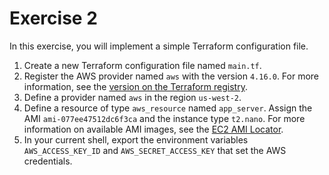 # Exercise 2

In this exercise, you will implement a simple Terraform configuration file.

1. Create a new Terraform configuration file named `main.tf`.
2. Register the AWS provider named `aws` with the version `4.16.0`. For more information, see the [version on the Terraform registry](https://registry.terraform.io/providers/hashicorp/aws/4.16.0).
3. Define a provider named `aws` in the region `us-west-2`.
4. Define a resource of type `aws_resource` named `app_server`. Assign the AMI `ami-077ee47512dc6f3ca` and the instance type `t2.nano`. For more information on available AMI images, see the [EC2 AMI Locator](https://cloud-images.ubuntu.com/locator/ec2/).
5. In your current shell, export the environment variables `AWS_ACCESS_KEY_ID` and `AWS_SECRET_ACCESS_KEY` that set the AWS credentials.